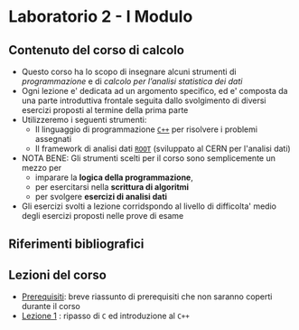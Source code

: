 # Laboratorio 2 - I Modulo

## Contenuto del corso di calcolo

  * Questo corso ha lo scopo di insegnare alcuni strumenti 
    di *programmazione* e di *calcolo per l’analisi statistica dei dati*
  * Ogni lezione e' dedicata ad un argomento specifico, 
    ed e' composta da una parte introduttiva frontale
    seguita dallo svolgimento di diversi esercizi proposti al termine della prima parte
  * Utilizzeremo i seguenti strumenti:
    * Il linguaggio di programmazione [```C++```](http://www.cplusplus.com/) per risolvere i problemi assegnati
    * Il framework di analisi dati [```ROOT```](https://root.cern.ch/) (sviluppato al CERN per l'analisi dati)
  * NOTA BENE: Gli strumenti scelti per il corso sono semplicemente un mezzo per 
      * imparare la **logica della programmazione**, 
      * per esercitarsi nella **scrittura di algoritmi**
      * per svolgere **esercizi di analisi dati**
  * Gli esercizi svolti a lezione corridspondo al livello di difficolta' medio
    degli esercizi proposti nelle prove di esame


## Riferimenti bibliografici


## Lezioni del corso

  * [Prerequisiti](Lezione_00/README.md): breve riassunto di prerequisiti che non saranno coperti durante il corso
  * [Lezione 1](Lezione_01/README.md) : ripasso di ```C``` ed introduzione al ```C++```